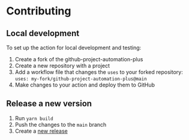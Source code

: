 # Contributing

## Local development

To set up the action for local development and testing:

1. Create a fork of the github-project-automation-plus
2. Create a new repository with a project
3. Add a workflow file that changes the `uses` to your forked repository: `uses: my-fork/github-project-automation-plus@main`
3. Make changes to your action and deploy them to GitHub

## Release a new version

1. Run `yarn build`
2. Push the changes to the `main` branch
3. Create a [new release](https://github.com/alex-page/github-project-automation-plus/releases/new)

